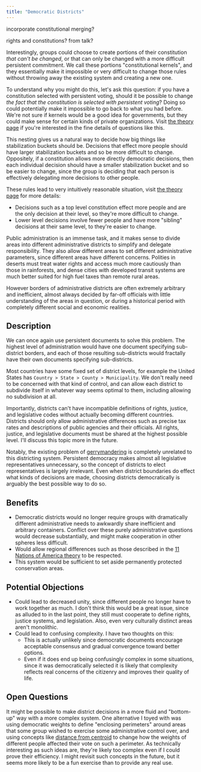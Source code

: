 ```yaml
---
title: "Democratic Districts"
---
```


incorporate constitutional merging?




rights and constitutions? from talk?




Interestingly, groups could choose to create portions of their constitution *that can't be changed*, or that can only be changed with a more difficult persistent commitment. We call these portions "constitutional kernels", and they essentially make it impossible or very difficult to change those rules without throwing away the existing system and creating a new one.

To understand why you might do this, let's ask this question: if you have a constitution selected with persistent voting, should it be possible to change *the fact that the constitution is selected with persistent voting*? Doing so could potentially make it impossible to go back to what you had before. We're not sure if kernels would be a good idea for governments, but they could make sense for certain kinds of private organizations. Visit [the theory page](TODO) if you're interested in the fine details of questions like this.




This nesting gives us a natural way to decide how big things like stabilization buckets should be. Decisions that effect more people should have larger stabilization buckets and so be more difficult to change. Oppositely, if a constitution allows more directly democratic decisions, then each individual decision should have a smaller stabilization bucket and so be easier to change, since the group is deciding that each person is effectively delegating more decisions to other people.

These rules lead to very intuitively reasonable situation, visit [the theory page](TODO) for more details:

- Decisions such as a top level constitution effect more people and are the only decision at their level, so they're more difficult to change.
- Lower level decisions involve fewer people and have more "sibling" decisions at their same level, to they're easier to change.







Public administration is an immense task, and it makes sense to divide areas into different administrative districts to simplify and delegate responsibility. They also allow different areas to set different administrative parameters, since different areas have different concerns. Polities in deserts must treat water rights and access much more cautiously than those in rainforests, and dense cities with developed transit systems are much better suited for high fuel taxes than remote rural areas.

However borders of administrative districts are often extremely arbitrary and inefficient, almost always decided by far-off officials with little understanding of the areas in question, or during a historical period with completely different social and economic realities.

## Description

We can once again use persistent documents to solve this problem. The highest level of administration would have one document specifying sub-district borders, and each of those resulting sub-districts would fractally have their own documents specifying sub-districts.

Most countries have some fixed set of district levels, for example the United States has `Country > State > County > Municipality`. We don't really need to be concerned with that kind of control, and can allow each district to subdivide itself in whatever way seems optimal to them, including allowing no subdivision at all.

Importantly, districts can't have incompatible definitions of rights, justice, and legislative codes without actually becoming different countries. Districts should only allow administrative differences such as precise tax rates and descriptions of public agencies and their officials. All rights, justice, and legislative documents must be shared at the highest possible level. I'll discuss this topic more in the future.

Notably, the existing problem of [gerrymandering](https://en.wikipedia.org/wiki/Gerrymandering) is completely unrelated to this districting system. Persistent democracy makes almost all legislative representatives unnecessary, so the concept of districts to elect representatives is largely irrelevant. Even when district boundaries do effect what kinds of decisions are made, choosing districts democratically is arguably the best possible way to do so.

<!-- Both bottom-up and top-down districting are interesting to consider. Top-down is useful for situations in which some kind of escalation is necessary, such as in court appeals to higher levels. -->

## Benefits

- Democratic districts would no longer require groups with dramatically different administrative needs to awkwardly share inefficient and arbitrary containers. Conflict over these purely administrative questions would decrease substantially, and might make cooperation in other spheres less difficult.
- Would allow regional differences such as those described in the [11 Nations of America theory](https://en.wikipedia.org/wiki/American_Nations) to be respected.
- This system would be sufficient to set aside permanently protected conservation areas.

## Potential Objections

- Could lead to decreased unity, since different people no longer have to work together as much. I don't think this would be a great issue, since as alluded to in the last point, they still must cooperate to define rights, justice systems, and legislation. Also, even very culturally distinct areas aren't monolithic.
- Could lead to confusing complexity. I have two thoughts on this:
  - This is actually unlikely since democratic documents encourage acceptable consensus and gradual convergence toward better options.
  - Even if it does end up being confusingly complex in some situations, since it was democratically selected it is likely that complexity reflects real concerns of the citizenry and improves their quality of life.

## Open Questions

It might be possible to make district decisions in a more fluid and "bottom-up" way with a more complex system. One alternative I toyed with was using democratic weights to define "enclosing perimeters" around areas that some group wished to exercise some administrative control over, and using concepts like [distance from centroid](https://en.wikipedia.org/wiki/Centroid) to change how the weights of different people affected their vote on such a perimeter. As technically interesting as such ideas are, they're likely too complex even if I could prove their efficiency. I might revisit such concepts in the future, but it seems more likely to be a fun exercise than to provide any real use.



<!--
Borders are almost always decided by far-off officials who have little understanding of the places they draw borders around. Often borders are drawn for nationalistic, oppressive, or exclusionary reasons. Borders between nations cause immense harm to the human rights of communities caught between them, and to all people who might wish to cross them. Intra-national borders that delineate different administrative districts are often arbitrary and inefficient.

We feel that nationalism and migration-restricting borders are unethical and should be transcended, but we realize this is a difficult problem and give more thoughts in future chapters. However, the delineation of different administrative zones can have immense value, since different areas have different concerns. Polities in deserts must treat water rights and access much more cautiously than those in rainforests, and dense cities with developed transit systems are much better suited for high fuel taxes than remote rural areas.

This chapter gives a system for defining intra-national borders.

# Constraints

A system for defining administrative borders has a few purposes.

- We want a composition of districts that brings greatest democratic satisfaction to the people living in them.

Do we care if districts can cross-cut?
Do we care if there is always some "organic hierarchy" that allows things like escalation of court cases?


It almost certainly makes more sense to just have a defined number of district strata, and each level of the strata has a democratic document describing its level of districts.


- We want to make districts where more people are closer together, essentially ones where the center of population is closer to the center of the district? That will make pretty districts, but does that matter?
- What we really want is districts where people are most okay with being in the district.
- The general idea will be that aligned people will in general try to expand their borders to increase their tax base, and there should be some limit to this.

# Potential Solution


We have already described a proposed unified model of taxation, but it is reasonable for different areas to have different precise tax rates, and to have their own institutions and officials to administer to local concerns.

- Suppose there is a nation with democratic systems like those we've already described. There is a single unifying constitution with a bill of rights that all citizens in this nation can use democratic weights to propose new versions of. This means that the entire nation has the same justice code, and different areas only differ by their administrative code. This constitution defines the democratic mechanisms used to make decisions, the protocols for creating administrative districts, and what powers administrative districts can have.
- The entire nation is itself an administrative district with a separate administrative code, defining what institutions this district currently has, what offices control them, what precise tax rates apply in this district, and any other administrative questions such as zoning laws (which at the national level should be very abstract or nonexistent). Citizens use democratic weights to nominate or support different versions of this code in a Persistent Democratic Editing fashion.

At any time, anyone can use democratic weights to propose a district at any level of administration. The district they propose is defined as a connected perimeter of districts (at the bottom level these districts are distinct properties as defined by the common resource tax).

Anyone else could propose a district with intersecting borders, and the district with a higher ratio of weight support vs "difficulty" would take precedence in any intersecting border over a district with a smaller ratio.

The difficulty of maintaining a district would be proportional to the number of people within it, not the amount of land it covered.
To support a proposed district, a person must reside in that district (likely as defined by primary residence), and their weight would be scaled by `weights / (distance_to_closest_border + distance_to_geometric_center)`. I conjecture that this formula will minimize the size and maximize the convexness of the districts?

What do we even exactly want?



https://en.wikipedia.org/wiki/Centroid
https://blog.mapbox.com/a-new-algorithm-for-finding-a-visual-center-of-a-polygon-7c77e6492fbc

-->
